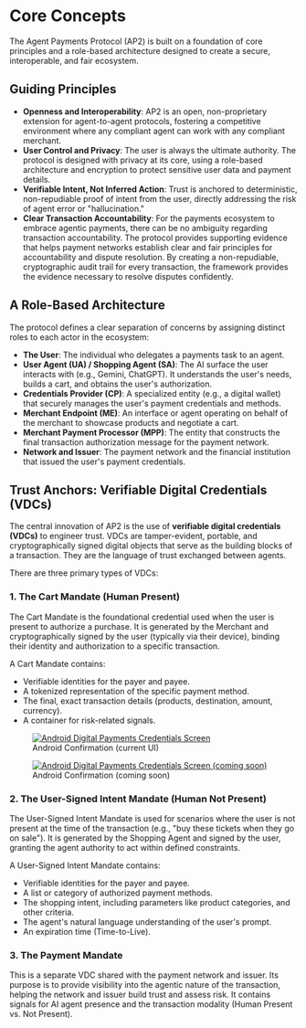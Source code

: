 # Core Concepts

The Agent Payments Protocol (AP2) is built on a foundation of core principles
and a role-based architecture designed to create a secure, interoperable, and
fair ecosystem.

## Guiding Principles

- **Openness and Interoperability**: AP2 is an open, non-proprietary extension
    for agent-to-agent protocols, fostering a competitive environment where any
    compliant agent can work with any compliant merchant.
- **User Control and Privacy**: The user is always the ultimate authority. The
    protocol is designed with privacy at its core, using a role-based
    architecture and encryption to protect sensitive user data and payment
    details.
- **Verifiable Intent, Not Inferred Action**: Trust is anchored to
    deterministic, non-repudiable proof of intent from the user, directly
    addressing the risk of agent error or "hallucination."
- **Clear Transaction Accountability**: For the payments ecosystem to embrace
    agentic payments, there can be no ambiguity regarding transaction
    accountability. The protocol provides supporting evidence that helps payment
    networks establish clear and fair principles for accountability and dispute
    resolution. By creating a non-repudiable, cryptographic audit trail for
    every transaction, the framework provides the evidence necessary to resolve
    disputes confidently.

## A Role-Based Architecture

The protocol defines a clear separation of concerns by assigning distinct roles
to each actor in the ecosystem:

- **The User**: The individual who delegates a payments task to an agent.
- **User Agent (UA) / Shopping Agent (SA)**: The AI surface the user interacts
    with (e.g., Gemini, ChatGPT). It understands the user's needs, builds a
    cart, and obtains the user's authorization.
- **Credentials Provider (CP)**: A specialized entity (e.g., a digital wallet)
    that securely manages the user's payment credentials and methods.
- **Merchant Endpoint (ME)**: An interface or agent operating on behalf of the
    merchant to showcase products and negotiate a cart.
- **Merchant Payment Processor (MPP)**: The entity that constructs the final
    transaction authorization message for the payment network.
- **Network and Issuer**: The payment network and the financial institution
    that issued the user's payment credentials.

## Trust Anchors: Verifiable Digital Credentials (VDCs)

The central innovation of AP2 is the use of **verifiable digital credentials (VDCs)** to
engineer trust. VDCs are tamper-evident, portable, and cryptographically signed
digital objects that serve as the building blocks of a transaction. They are the
language of trust exchanged between agents.

There are three primary types of VDCs:

### 1. The Cart Mandate (Human Present)

The Cart Mandate is the foundational credential used when the user is present to
authorize a purchase. It is generated by the Merchant and cryptographically
signed by the user (typically via their device), binding their identity and
authorization to a specific transaction.

A Cart Mandate contains:

- Verifiable identities for the payer and payee.
- A tokenized representation of the specific payment method.
- The final, exact transaction details (products, destination, amount,
    currency).
- A container for risk-related signals.

<div class="grid cards">
    <figure markdown="span" class="card thumb">
        <a href="/assets/GMSCoreDPCScreen-legacy.png">
            <img src="/assets/GMSCoreDPCScreen-legacy.png" alt="Android Digital Payments Credentials Screen"/>
        </a>
        <figcaption>Android Confirmation (current UI)</figcaption>
    </figure>
    <figure markdown="span" class="card thumb">
        <a href="/assets/GMSCoreDPCScreen-future.png">
            <img src="/assets/GMSCoreDPCScreen-future.png" alt="Android Digital Payments Credentials Screen (coming soon)"/>
        </a>
        <figcaption>Android Confirmation (coming soon)</figcaption>
    </figure>
</div>

### 2. The User-Signed Intent Mandate (Human Not Present)

The User-Signed Intent Mandate is used for scenarios where the user is not
present at the time of the transaction (e.g., "buy these tickets when they go on
sale"). It is generated by the Shopping Agent and signed by the user, granting
the agent authority to act within defined constraints.

A User-Signed Intent Mandate contains:

- Verifiable identities for the payer and payee.
- A list or category of authorized payment methods.
- The shopping intent, including parameters like product categories, and other
    criteria.
- The agent's natural language understanding of the user's prompt.
- An expiration time (Time-to-Live).

### 3. The Payment Mandate

This is a separate VDC shared with the payment network and issuer. Its purpose is
to provide visibility into the agentic nature of the transaction, helping the
network and issuer build trust and assess risk. It contains signals for AI agent
presence and the transaction modality (Human Present vs. Not Present).
